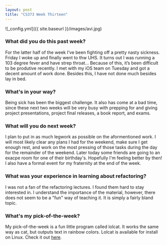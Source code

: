 ```yaml
---
layout: post
title: "CS373 Week Thirteen"
---
```


![_config.yml]({{ site.baseurl }}/images/avi.jpg)

### What did you do this past week?
For the latter half of the week I’ve been fighting off a pretty nasty sickness. Friday I woke up and finally went to thw UHS. It turns out I was running a 103 degree fever and have strep throat… Because of this, it’s been difficult to be produtive recently. I met with my iOS team on Tuesday and got a decent amount of work done. Besides this, I have not done much besides lay in bed.

### What's in your way?
Being sick has been the biggest challenge. It also has come at a bad time, since these next two weeks will be very busy with prepping for and giving project presentations, project final releases, a book report, and exams.

### What will you do next week?
I plan to put in as much legwork as possible on the aformentioned work. I will most likely clear any plans I had for the weekend, make sure I get enough rest, and work on the most pressing of those tasks during the day for the remainder of the weekend. Later today some friends are going to an exacpe room for one of their birthday's. Hopefully I'm feeling better by then! I also have a formal event for my fraternity at the end of the week. 

### What was your experience in learning about refactoring? 
I was not a fan of the refactoring lectures. I found them hard to stay interested in. I understand the importance of the material, however, there does not seem to be a "fun" way of teaching it. It is simply a fairly bland topic.

### What's my pick-of-the-week?
My pick-of-the-week is a fun little program called lolcat. It works the same way as cat, but outputs text in rainbow colors. Lolcat is available for install on Linux. Check it out [here](https://www.tecmint.com/lolcat-command-to-output-rainbow-of-colors-in-linux-terminal/).

